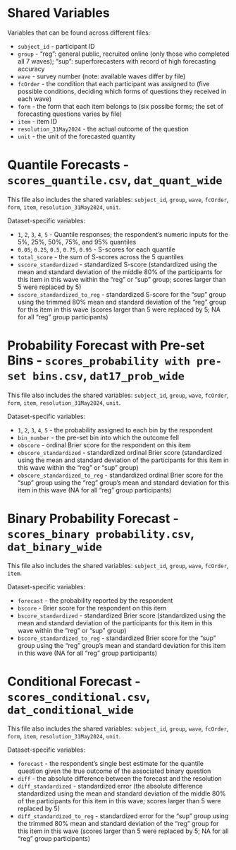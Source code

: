 # Shared Variables

Variables that can be found across different files:

+ `subject_id` - participant ID
+ `group` - “reg”: general public, recruited online (only those who completed all 7 waves); “sup”: superforecasters with record of high forecasting accuracy
+ `wave` - survey number (note: available waves differ by file)
+ `fcOrder` - the condition that each participant was assigned to (five possible conditions, deciding which forms of questions they received in each wave)
+ `form` - the form that each item belongs to (six possibe forms; the set of forecasting questions varies by file)
+ `item` - item ID
+ `resolution_31May2024` - the actual outcome of the question
+ `unit` - the unit of the forecasted quantity

# Quantile Forecasts - `scores_quantile.csv`, `dat_quant_wide`

This file also includes the shared variables: `subject_id`, `group`, `wave`, `fcOrder`, `form`, `item`, `resolution_31May2024`, `unit`.

Dataset-specific variables:

+ `1`, `2`, `3`, `4`, `5` - Quantile responses; the respondent’s numeric inputs for the 5%, 25%, 50%, 75%, and 95% quantiles
+ `0.05`, `0.25`, `0.5`, `0.75`, `0.95` - S-scores for each quantile
+ `total_score` - the sum of S-scores across the 5 quantiles
+ `sscore_standardized` - standardized S-score (standardized using the mean and standard deviation of the middle 80% of the participants for this item in this wave within the “reg” or “sup” group; scores larger than 5 were replaced by 5)
+ `sscore_standardized_to_reg` - standardized S-score for the “sup” group using the trimmed 80% mean and standard deviation of the “reg” group for this item in this wave (scores larger than 5 were replaced by 5; NA for all “reg” group participants)

# Probability Forecast with Pre-set Bins - `scores_probability with pre-set bins.csv`, `dat17_prob_wide`

This file also includes the shared variables: `subject_id`, `group`, `wave`, `fcOrder`, `form`, `item`, `resolution_31May2024`, `unit`.

Dataset-specific variables:

+ `1`, `2`, `3`, `4`, `5` - the probability assigned to each bin by the respondent
+ `bin_number` - the pre-set bin into which the outcome fell
+ `obscore` - ordinal Brier score for the respondent on this item
+ `obscore_standardized` - standardized ordinal Brier score (standardized using the mean and standard deviation of the participants for this item in this wave within the “reg” or “sup” group)
+ `obscore_standardized_to_reg` - standardized ordinal Brier score for the “sup” group using the “reg” group’s mean and standard deviation for this item in this wave (NA for all “reg” group participants)

# Binary Probability Forecast - `scores_binary probability.csv`, `dat_binary_wide`

This file also includes the shared variables: `subject_id`, `group`, `wave`, `fcOrder`, `item`.

Dataset-specific variables:

+ `forecast` - the probability reported by the respondent
+ `bscore` - Brier score for the respondent on this item
+ `bscore_standardized` - standardized Brier score (standardized using the mean and standard deviation of the participants for this item in this wave within the “reg” or “sup” group)
+ `bscore_standardized_to_reg` - standardized Brier score for the “sup” group using the “reg” group’s mean and standard deviation for this item in this wave (NA for all “reg” group participants)

# Conditional Forecast - `scores_conditional.csv`, `dat_conditional_wide`

This file also includes the shared variables: `subject_id`, `group`, `wave`, `fcOrder`, `form`, `item`, `resolution_31May2024`, `unit`.

Dataset-specific variables:

+ `forecast` - the respondent’s single best estimate for the quantile question given the true outcome of the associated binary question
+ `diff` - the absolute difference between the forecast and the resolution
+ `diff_standardized` - standardized error (the absolute difference standardized using the mean and standard deviation of the middle 80% of the participants for this item in this wave; scores larger than 5 were replaced by 5)
+ `diff_standardized_to_reg` - standardized error for the “sup” group using the trimmed 80% mean and standard deviation of the “reg” group for this item in this wave (scores larger than 5 were replaced by 5; NA for all “reg” group participants)